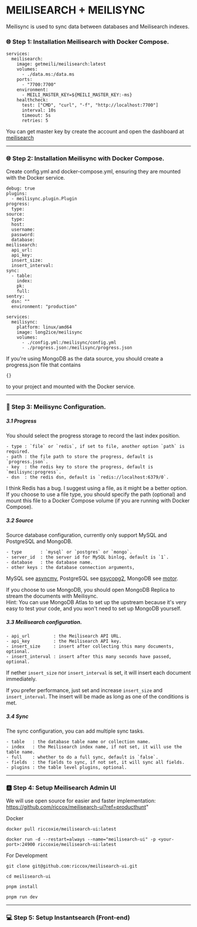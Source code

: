 # MEILISEARCH + MEILISYNC

Meilisync is used to sync data between databases and Meilisearch indexes.<br />
### 🌐 Step 1: Installation Meilisearch with Docker Compose.
````
services:
  meilisearch:
    image: getmeili/meilisearch:latest
    volumes:
      - ./data.ms:/data.ms
    ports:
      - "7700:7700"
    environment:
      - MEILI_MASTER_KEY=${MEILI_MASTER_KEY:-ms}
    healthcheck:
      test: ["CMD", "curl", "-f", "http://localhost:7700"]
      interval: 10s
      timeout: 5s
      retries: 5
````
You can get master key by create the account and open the dashboard at [meilisearch](https://cloud.meilisearch.com/login)
_______

### 🌐 Step 2: Installation Meilisync with Docker Compose.
Create config.yml and docker-compose.yml, ensuring they are mounted with the Docker service.
````
debug: true
plugins:
  - meilisync.plugin.Plugin
progress:
  type:
source:
  type: 
  host: 
  username: 
  password: 
  database: 
meilisearch:
  api_url: 
  api_key: 
  insert_size: 
  insert_interval: 
sync:
  - table: 
    index: 
    pk: 
    full: 
sentry:
  dsn: ""
  environment: "production"
````

````
services:
  meilisync:
    platform: linux/amd64
    image: long2ice/meilisync
    volumes:
      - ./config.yml:/meilisync/config.yml
      - ./progress.json:/meilisync/progress.json
````
If you're using MongoDB as the data source, you should create a progress.json file that contains
````
{}
````
to your project and mounted with the Docker service.
_______
### 📝 Step 3: Meilisync Configuration.
##### 3.1 Progress
You should select the progress storage to record the last index position.
````
- type : `file` or `redis`, if set to file, another option `path` is required.
- path : the file path to store the progress, default is `progress.json`.
- key  : the redis key to store the progress, default is `meilisync:progress`.
- dsn  : the redis dsn, default is `redis://localhost:6379/0`.
````

I think Redis has a bug. I suggest using a file, as it might be a better option.
If you choose to use a file type, you should specify the path (optional) and mount this file to a Docker Compose volume (if you are running with Docker Compose).

##### 3.2 Source
Source database configuration, currently only support MySQL and PostgreSQL and MongoDB.
````
- type       : `mysql` or `postgres` or `mongo`.
- server_id  : the server id for MySQL binlog, default is `1`.
- database   : the database name.
- other keys : the database connection arguments,
````
MySQL see [asyncmy](https://github.com/long2ice/asyncmy),
PostgreSQL see [psycopg2](https://www.psycopg.org/docs/usage.html),
MongoDB see [motor](https://motor.readthedocs.io/en/stable/).

If you choose to use MongoDB, you should open MongoDB Replica to stream the documents with Meilisync.<br/>
Hint: You can use MongoDB Atlas to set up the upstream because it's very easy to test your code, and you won't need to set up MongoDB yourself.

##### 3.3 Meilisearch configuration.
````
- api_url         : the Meilisearch API URL.
- api_key         : the Meilisearch API key.
- insert_size     : insert after collecting this many documents, optional.
- insert_interval : insert after this many seconds have passed, optional.
````
If nether `insert_size` nor `insert_interval` is set, it will insert each document immediately.

If you prefer performance, just set and increase `insert_size` and `insert_interval`. The insert will be made as long as
one of the conditions is met.

##### 3.4 Sync
The sync configuration, you can add multiple sync tasks.
````
- table   : the database table name or collection name.
- index   : the Meilisearch index name, if not set, it will use the table name.
- full    : whether to do a full sync, default is `false`.
- fields  : the fields to sync, if not set, it will sync all fields.
- plugins : the table level plugins, optional.
````
_______
### 🅰️ Step 4: Setup Meilisearch Admin UI
We will use open source for easier and faster implementation: https://github.com/riccox/meilisearch-ui?ref=producthunt" <br/>

Docker
````
docker pull riccoxie/meilisearch-ui:latest

docker run -d --restart=always --name="meilisearch-ui" -p <your-port>:24900 riccoxie/meilisearch-ui:latest
````


For Development
````
git clone git@github.com:riccox/meilisearch-ui.git

cd meilisearch-ui

pnpm install

pnpm run dev
````
_______
### 💻 Step 5: Setup Instantsearch (Front-end)












